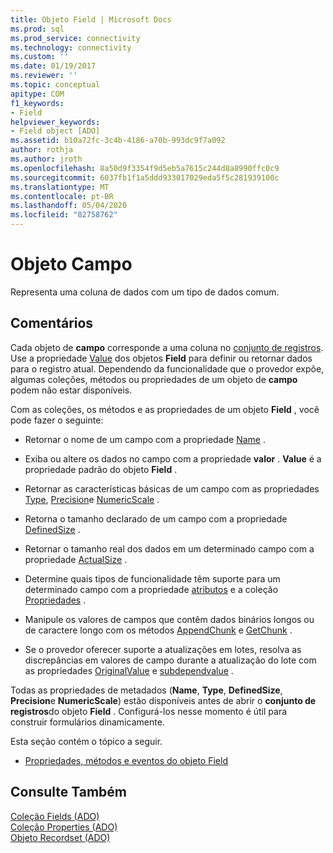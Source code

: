 ```yaml
---
title: Objeto Field | Microsoft Docs
ms.prod: sql
ms.prod_service: connectivity
ms.technology: connectivity
ms.custom: ''
ms.date: 01/19/2017
ms.reviewer: ''
ms.topic: conceptual
apitype: COM
f1_keywords:
- Field
helpviewer_keywords:
- Field object [ADO]
ms.assetid: b10a72fc-3c4b-4186-a70b-993dc9f7a092
author: rothja
ms.author: jroth
ms.openlocfilehash: 8a50d9f3354f9d5eb5a7615c244d8a8990ffc0c9
ms.sourcegitcommit: 6037fb1f1a5ddd933017029eda5f5c281939100c
ms.translationtype: MT
ms.contentlocale: pt-BR
ms.lasthandoff: 05/04/2020
ms.locfileid: "82758762"
---
```

# <a name="field-object"></a>Objeto Campo
Representa uma coluna de dados com um tipo de dados comum.  
  
## <a name="remarks"></a>Comentários  
 Cada objeto de **campo** corresponde a uma coluna no [conjunto de registros](../../../ado/reference/ado-api/recordset-object-ado.md). Use a propriedade [Value](../../../ado/reference/ado-api/value-property-ado.md) dos objetos **Field** para definir ou retornar dados para o registro atual. Dependendo da funcionalidade que o provedor expõe, algumas coleções, métodos ou propriedades de um objeto de **campo** podem não estar disponíveis.  
  
 Com as coleções, os métodos e as propriedades de um objeto **Field** , você pode fazer o seguinte:  
  
-   Retornar o nome de um campo com a propriedade [Name](../../../ado/reference/ado-api/name-property-ado.md) .  
  
-   Exiba ou altere os dados no campo com a propriedade **valor** . **Value** é a propriedade padrão do objeto **Field** .  
  
-   Retornar as características básicas de um campo com as propriedades [Type](../../../ado/reference/ado-api/type-property-ado.md), [Precision](../../../ado/reference/ado-api/precision-property-ado.md)e [NumericScale](../../../ado/reference/ado-api/numericscale-property-ado.md) .  
  
-   Retorna o tamanho declarado de um campo com a propriedade [DefinedSize](../../../ado/reference/ado-api/definedsize-property.md) .  
  
-   Retornar o tamanho real dos dados em um determinado campo com a propriedade [ActualSize](../../../ado/reference/ado-api/actualsize-property-ado.md) .  
  
-   Determine quais tipos de funcionalidade têm suporte para um determinado campo com a propriedade [atributos](../../../ado/reference/ado-api/attributes-property-ado.md) e a coleção [Propriedades](../../../ado/reference/ado-api/properties-collection-ado.md) .  
  
-   Manipule os valores de campos que contêm dados binários longos ou de caractere longo com os métodos [AppendChunk](../../../ado/reference/ado-api/appendchunk-method-ado.md) e [GetChunk](../../../ado/reference/ado-api/getchunk-method-ado.md) .  
  
-   Se o provedor oferecer suporte a atualizações em lotes, resolva as discrepâncias em valores de campo durante a atualização do lote com as propriedades [OriginalValue](../../../ado/reference/ado-api/originalvalue-property-ado.md) e [subdependvalue](../../../ado/reference/ado-api/underlyingvalue-property.md) .  
  
 Todas as propriedades de metadados (**Name**, **Type**, **DefinedSize**, **Precision**e **NumericScale**) estão disponíveis antes de abrir o **conjunto de registros**do objeto **Field** . Configurá-los nesse momento é útil para construir formulários dinamicamente.  
  
 Esta seção contém o tópico a seguir.  
  
-   [Propriedades, métodos e eventos do objeto Field](../../../ado/reference/ado-api/field-object-properties-methods-and-events.md)  
  
## <a name="see-also"></a>Consulte Também  
 [Coleção Fields (ADO)](../../../ado/reference/ado-api/fields-collection-ado.md)   
 [Coleção Properties (ADO)](../../../ado/reference/ado-api/properties-collection-ado.md)   
 [Objeto Recordset (ADO)](../../../ado/reference/ado-api/recordset-object-ado.md)
